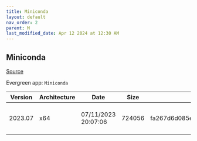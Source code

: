 ```yaml
---
title: Miniconda
layout: default
nav_order: 2
parent: M
last_modified_date: Apr 12 2024 at 12:30 AM
---
```


## Miniconda

[Source](https://docs.conda.io/en/latest/miniconda.html)

Evergreen app: `Miniconda`

| Version | Architecture | Date                | Size   | MD5                              | Sha256                                                           | URI                                                                                                                                                                            |
| ------- | ------------ | ------------------- | ------ | -------------------------------- | ---------------------------------------------------------------- | ------------------------------------------------------------------------------------------------------------------------------------------------------------------------------ |
| 2023.07 | x64          | 07/11/2023 20:07:06 | 724056 | fa267d6d085ee0493e34b7f07d6552a3 | 38a6f11e8f8ebcdbaadd713bb3f3c4ded87c854dc6e2bb8d60df1e2fc2d9f1b5 | [https://repo.anaconda.com/miniconda/Miniconda3-uninstaller-patch-win-64-2023.07-0.exe](https://repo.anaconda.com/miniconda/Miniconda3-uninstaller-patch-win-64-2023.07-0.exe) |

